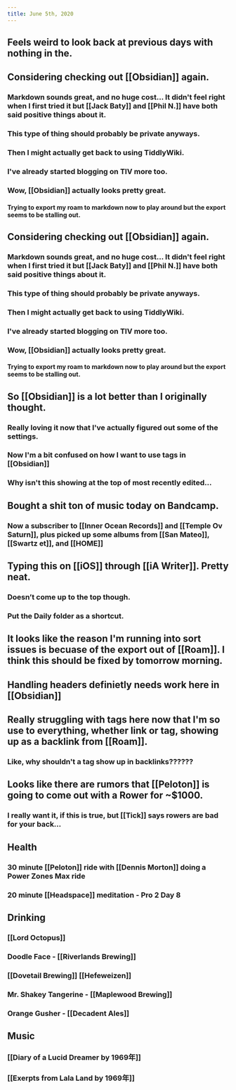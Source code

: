 ```yaml
---
title: June 5th, 2020
---
```


## Feels weird to look back at previous days with nothing in the.

## Considering checking out [[Obsidian]] again.
### Markdown sounds great, and no huge cost... It didn't feel right when I first tried it but [[Jack Baty]] and [[Phil N.]] have both said positive things about it.

### This type of thing should probably be private anyways.

### Then I might actually get back to using TiddlyWiki.

### I've already started blogging on TIV more too.

### Wow, [[Obsidian]] actually looks pretty great.
#### Trying to export my roam to markdown now to play around but the export seems to be stalling out.

## Considering checking out [[Obsidian]] again.
### Markdown sounds great, and no huge cost... It didn't feel right when I first tried it but [[Jack Baty]] and [[Phil N.]] have both said positive things about it.

### This type of thing should probably be private anyways.

### Then I might actually get back to using TiddlyWiki.

### I've already started blogging on TIV more too.

### Wow, [[Obsidian]] actually looks pretty great.
#### Trying to export my roam to markdown now to play around but the export seems to be stalling out.

## So [[Obsidian]] is a lot better than I originally thought.
### Really loving it now that I've actually figured out some of the settings.

### Now I'm a bit confused on how I want to use tags in [[Obsidian]]	

### Why isn't this showing at the top of most recently edited...

## Bought a shit ton of music today on Bandcamp.
### Now a subscriber to [[Inner Ocean Records]] and [[Temple Ov Saturn]], plus picked up some albums from [[San Mateo]], [[Swartz et]], and [[HOME]]

## Typing this on [[iOS]] through [[iA Writer]]. Pretty neat. 
### Doesn’t come up to the top though. 

### Put the Daily folder as a shortcut. 

## It looks like the reason I'm running into sort issues is becuase of the export out of [[Roam]]. I think this should be fixed by tomorrow morning.  

## Handling headers definietly needs work here in [[Obsidian]]

## Really struggling with tags here now that I'm so use to everything, whether link or tag, showing up as a backlink from [[Roam]].
### Like, why shouldn't a tag show up in backlinks??????

## Looks like there are rumors that [[Peloton]] is going to come out with a Rower for ~$1000.
### I really want it, if this is true, but [[Tick]] says rowers are bad for your back...

## Health
### 30 minute [[Peloton]] ride with [[Dennis Morton]] doing a Power Zones Max ride

### 20 minute [[Headspace]] meditation - Pro 2 Day 8

## Drinking
### [[Lord Octopus]]

### Doodle Face - [[Riverlands Brewing]]

### [[Dovetail Brewing]] [[Hefeweizen]]

### Mr. Shakey Tangerine - [[Maplewood Brewing]]

### Orange Gusher - [[Decadent Ales]]

## Music
### [[Diary of a Lucid Dreamer by 1969年]]

### [[Exerpts from Lala Land by 1969年]]

